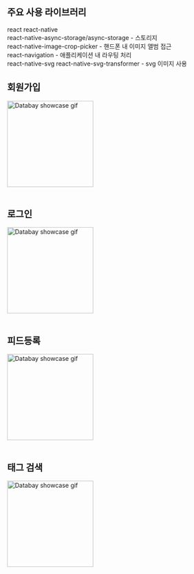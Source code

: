 ## 주요 사용 라이브러리
react react-native  
react-native-async-storage/async-storage - 스토리지  
react-native-image-crop-picker - 핸드폰 내 이미지 앨범 접근  
react-navigation - 애플리케이션 내 라우팅 처리  
react-native-svg react-native-svg-transformer - svg 이미지 사용  

## 회원가입  
<img src="https://github.com/user-attachments/assets/d8bff4a0-a677-400c-8bd1-ae7a1c3a5661" alt="Databay showcase gif" title="Databay showcase gif" width="200"/>

<br />
<br />

## 로그인  
<img src="https://github.com/user-attachments/assets/9e6477a9-5d4d-4d3f-b3df-b6cd88e7feac" alt="Databay showcase gif" title="Databay showcase gif" width="200"/>
<br />
<br />

## 피드등록  
<img src="https://github.com/user-attachments/assets/ad8d3853-a353-457f-a4d1-a3a5ae08b82d" alt="Databay showcase gif" title="Databay showcase gif" width="200"/>
<br />
<br />

## 태그 검색
<img src="https://github.com/user-attachments/assets/9ce98f07-a348-43d3-ab41-2d4dbee5e158" alt="Databay showcase gif" title="Databay showcase gif" width="200"/>
<br />
<br />


